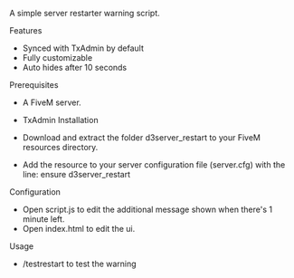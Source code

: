 A simple server restarter warning script.

Features

- Synced with TxAdmin by default
- Fully customizable
- Auto hides after 10 seconds

Prerequisites

- A FiveM server.
- TxAdmin
Installation

- Download and extract the folder d3server_restart to your FiveM resources directory.
- Add the resource to your server configuration file (server.cfg) with the line: ensure d3server_restart

Configuration

- Open script.js to edit the additional message shown when there's 1 minute left.
- Open index.html to edit the ui.

Usage

- /testrestart to test the warning
